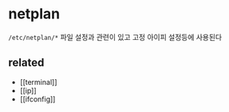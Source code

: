 # netplan

`/etc/netplan/*` 파일 설정과 관련이 있고 고정 아이피 설정등에 사용된다

## related
- [[terminal]]
- [[ip]]
- [[ifconfig]]
